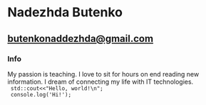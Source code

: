 # Nadezhda Butenko
## butenkonaddezhda@gmail.com
### Info
My passion is teaching. I love to sit for hours on end reading new information. I dream of connecting my life with IT technologies. </br>
    ```
    std::cout<<"Hello, world!\n";```</br>
    ```
    console.log('Hi!');```
